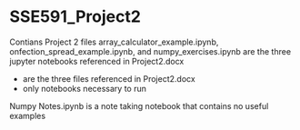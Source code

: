 # SSE591_Project2
Contians Project 2 files
array_calculator_example.ipynb, onfection_spread_example.ipynb, and numpy_exercises.ipynb are the three jupyter notebooks referenced in Project2.docx
  - are the three files referenced in Project2.docx
  - only notebooks necessary to run

Numpy Notes.ipynb is a note taking notebook that contains no useful examples
